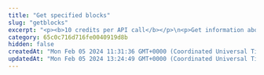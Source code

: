 ```yaml
---
title: "Get specified blocks"
slug: "getblocks"
excerpt: "<p><b>10 credits per API call</b></p>\n<p>Get information about blocks (when they were added, how many NFTs and events were ingested and list of transaction hashes that were processed within them) on the following blockchains:</p>\n<ul>\n<li>Celo - celo / celo-testnet</li>\n<li>Ethereum - ethereum / ethereum-sepolia</li>\n<li>BNB (Binance) Smart Chain - bsc / bsc-testnet</li>\n<li>Polygon - polygon / polygon-mumbai</li>\n<li>Horizen EON - eon-mainnet</li>\n<li>Chiliz - chiliz-mainnet</li>\n</ul>\n<p>To get started, provide a chain and specify one of the filters listed below (combination of these filters is not allowed):</p>\n<ul>\n<li>List of block numbers separated by comma</li>\n<li>Range of block numbers</li>\n<li>Date range when blocks were processed</li>\n</ul>"
category: 65c0c716d716fe0040919d8b
hidden: false
createdAt: "Mon Feb 05 2024 11:31:36 GMT+0000 (Coordinated Universal Time)"
updatedAt: "Mon Feb 05 2024 13:24:49 GMT+0000 (Coordinated Universal Time)"
---
```

